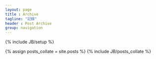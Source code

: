 ```yaml
---
layout: page
title : Archive
tagline: "記録"
header : Post Archive
group: navigation
---
```

{% include JB/setup %}

{% assign posts_collate = site.posts %}
{% include JB/posts_collate %}

